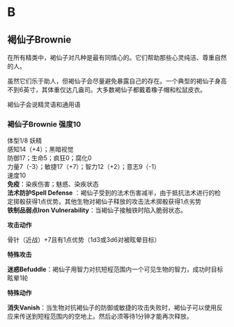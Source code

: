 # B

## 褐仙子Brownie 

在所有精类中，褐仙子对凡种是最有同情心的。它们帮助那些心灵纯洁、尊重自然的人。  

虽然它们乐于助人，但褐仙子会尽量避免暴露自己的存在。一个典型的褐仙子身高不到6英寸，其体重仅达几盎司。大多数褐仙子都戴着橡子帽和松鼠皮衣。  

褐仙子会说精灵语和通用语

### 褐仙子Brownie 强度10 

体型1/8 妖精  
感知14（+4）；黑暗视觉  
防御17；生命5；疯狂0；腐化0  
力量7（-3）；敏捷17（+7）；智力12（+2）；意志9（-1）  
速度10  
**免疫**：染疾伤害；魅惑、染疾状态  
**法术防护Spell Defense**
：褐仙子受到的法术伤害减半，由于抵抗法术进行的检定掷骰获得1点优势。其他生物对褐仙子释放的攻击法术掷骰获得1点劣势  
**铁制品弱点Iron Vulnerability**：当褐仙子接触铁时陷入脆弱状态。

**攻击动作**  

骨针（近战）+7且有1点优势（1d3或3d6对被眩晕目标）

**特殊攻击**  

**迷惑Befuddle**：褐仙子用智力对抗短程范围内一个可见生物的智力，成功时目标眩晕1轮

**特殊动作**  

**消失Vanish**：当生物对抗褐仙子的防御或敏捷的攻击失败时，褐仙子可以使用反应来传送到短程范围内的空地上。然后必须等待1分钟才能再次释放。
